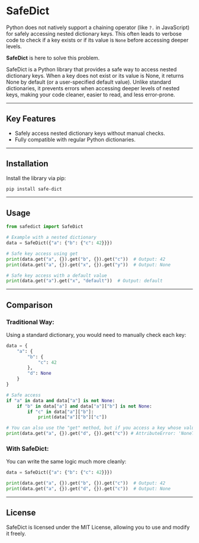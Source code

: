 # SafeDict

Python does not natively support a chaining operator (like `?.` in JavaScript) for safely accessing nested dictionary keys. This often leads to verbose code to check if a key exists or if its value is `None` before accessing deeper levels.

**SafeDict** is here to solve this problem.

SafeDict is a Python library that provides a safe way to access nested dictionary keys. When a key does not exist or its value is None, it returns None by default (or a user-specified default value). Unlike standard dictionaries, it prevents errors when accessing deeper levels of nested keys, making your code cleaner, easier to read, and less error-prone.

---

## **Key Features**
- Safely access nested dictionary keys without manual checks.
- Fully compatible with regular Python dictionaries.

---

## **Installation**

Install the library via pip:

```bash
pip install safe-dict
```

---

## **Usage**
```python
from safedict import SafeDict

# Example with a nested dictionary
data = SafeDict({"a": {"b": {"c": 42}}})

# Safe key access using get
print(data.get("a", {}).get("b", {}).get("c"))  # Output: 42
print(data.get("a", {}).get("x", {}).get("y"))  # Output: None

# Safe key access with a default value
print(data.get("a").get("x", "default"))  # Output: default
```

---

## **Comparison**
### Traditional Way:
Using a standard dictionary, you would need to manually check each key:

```python
data = {
    "a": {
        "b": {
            "c": 42
        },
        "d": None
    }
}

# Safe access
if "a" in data and data["a"] is not None:
    if "b" in data["a"] and data["a"]["b"] is not None:
        if "c" in data["a"]["b"]:
            print(data["a"]["b"]["c"])

# You can also use the "get" method, but if you access a key whose value is None, an error will occur:
print(data.get("a", {}).get("d", {}).get("c")) # AttributeError: 'NoneType' object has no attribute 'get', because "d" is not a dictionary.
```

### With SafeDict:
You can write the same logic much more cleanly:
```python
data = SafeDict({"a": {"b": {"c": 42}}})

print(data.get("a", {}).get("b", {}).get("c"))  # Output: 42
print(data.get("a", {}).get("d", {}).get("c"))  # Output: None
```
---

## **License**
SafeDict is licensed under the MIT License, allowing you to use and modify it freely.
